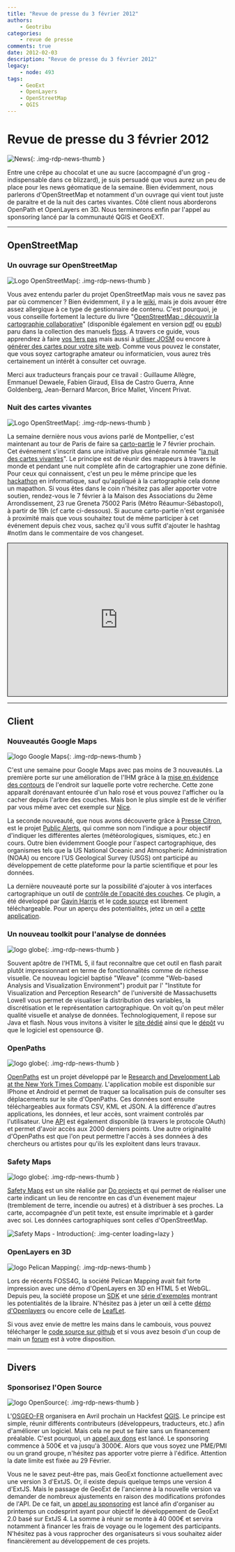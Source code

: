 ```yaml
---
title: "Revue de presse du 3 février 2012"
authors:
    - Geotribu
categories:
    - revue de presse
comments: true
date: 2012-02-03
description: "Revue de presse du 3 février 2012"
legacy:
    - node: 493
tags:
    - GeoExt
    - OpenLayers
    - OpenStreetMap
    - QGIS
---
```


# Revue de presse du 3 février 2012

![News](https://cdn.geotribu.fr/img/internal/icons-rdp-news/news.png "Icône news générique"){: .img-rdp-news-thumb }

Entre une crêpe au chocolat et une au sucre (accompagné d'un grog - indispensable dans ce blizzard), je suis persuadé que vous aurez un peu de place pour les news géomatique de la semaine. Bien évidemment, nous parlerons d'OpenStreetMap et notamment d'un ouvrage qui vient tout juste de paraitre et de la nuit des cartes vivantes. Côté client nous aborderons OpenPath et OpenLayers en 3D. Nous terminerons enfin par l'appel au sponsoring lancé par la communauté QGIS et GeoEXT.

----

## OpenStreetMap

### Un ouvrage sur OpenStreetMap

![Logo OpenStreetMap](https://cdn.geotribu.fr/img/logos-icones/OpenStreetMap/Openstreetmap.png "logo OpenStreetMap"){: .img-rdp-news-thumb }

Vous avez entendu parler du projet OpenStreetMap mais vous ne savez pas par où commencer ? Bien évidemment, il y a le [wiki](https://wiki.openstreetmap.org/wiki/Main_Page), mais je dois avouer être assez allergique à ce type de gestionnaire de contenu. C'est pourquoi, je vous conseille fortement la lecture du livre "[OpenStreetMap : découvrir la cartographie collaborative](http://fr.flossmanuals.net/openstreetmap/)" (disponible également en version [pdf](http://fr.flossmanuals.net/_booki/openstreetmap/openstreetmap.pdf) ou [epub](http://fr.flossmanuals.net/_booki/openstreetmap/openstreetmap.epub)) paru dans la collection des manuels [floss](http://fr.flossmanuals.net/). A travers ce guide, vous apprendrez à faire [vos 1ers pas](http://fr.flossmanuals.net/openstreetmap/ch005_votre-premiere-contribution) mais aussi à [utiliser JOSM](http://fr.flossmanuals.net/openstreetmap/ch011_modifier-avec-lediteur-hors-ligne-josm) ou encore à [générer des cartes pour votre site web](http://fr.flossmanuals.net/openstreetmap/ch017_generer-des-cartes-pour-son-site-web). Comme vous pouvez le constater, que vous soyez cartographe amateur ou informaticien, vous aurez très certainement un intérêt à consulter cet ouvrage.

Merci aux traducteurs français pour ce travail : Guillaume Allègre, Emmanuel Dewaele, Fabien Giraud, Elisa de Castro Guerra, Anne Goldenberg, Jean-Bernard Marcon, Brice Mallet, Vincent Privat.

### Nuit des cartes vivantes

![Logo OpenStreetMap](https://cdn.geotribu.fr/img/logos-icones/OpenStreetMap/Openstreetmap.png "logo OpenStreetMap"){: .img-rdp-news-thumb }

La semaine dernière nous vous avions parlé de Montpellier, c'est maintenant au tour de Paris de faire sa [carto-partie](http://openstreetmap.fr/notlm2012) le 7 février prochain. Cet événement s'inscrit dans une initiative plus générale nommée "[la nuit des cartes vivantes](http://openstreetmap.fr/notlm2012)". Le principe est de réunir des mappeurs à travers le monde et pendant une nuit complète afin de cartographier une zone définie. Pour ceux qui connaissent, c'est un peu le même principe que les [hackathon](https://fr.wikipedia.org/wiki/Hackathon) en informatique, sauf qu'appliqué à la cartographie cela donne un mapathon. Si vous êtes dans le coin n'hésitez pas aller apporter votre soutien, rendez-vous le 7 février à la Maison des Associations du 2ème Arrondissement, 23 rue Greneta 75002 Paris (Métro Réaumur-Sébastopol), à partir de 19h (cf carte ci-dessous). Si aucune carto-partie n'est organisée à proximité mais que vous souhaitez tout de même participer à cet événement depuis chez vous, sachez qu'il vous suffit d'ajouter le hashtag #notlm dans le commentaire de vos changeset.

<iframe width="100%" height="350" frameborder="0" scrolling="no" marginheight="0" marginwidth="0" src="https://www.openstreetmap.org/export/embed.html?bbox=2.3424804210662846%2C48.86243502468057%2C2.357275485992432%2C48.86756605153268&amp;layer=mapnik&amp;marker=48.86500060386738%2C2.349877953529358" style="border: 1px solid black"></iframe>

----

## Client

### Nouveautés Google Maps

![logo Google Maps](https://cdn.geotribu.fr/img/logos-icones/entreprises_association/google/google_maps.png "logo Google Maps"){: .img-rdp-news-thumb }

C'est une semaine pour Google Maps avec pas moins de 3 nouveautés. La première porte sur une amélioration de l'IHM grâce à la [mise en évidence des contours](http://googlesystem.blogspot.com/2012/01/highlight-areas-in-google-maps.html) de l'endroit sur laquelle porte votre recherche. Cette zone apparaît dorénavant entourée d'un halo rosé et vous pouvez l'afficher ou la cacher depuis l'arbre des couches. Mais bon le plus simple est de le vérifier par vous même avec cet exemple sur [Nice](http://maps.google.fr/maps?q=Nice&hl=fr&ie=UTF8&sll=49.689358,2.789346&sspn=0.075405,0.148659&hnear=Nice,+Alpes-Maritimes,+Provence-Alpes-C%C3%B4te+d%27Azur&t=m&z=12).

La seconde nouveauté, que nous avons découverte grâce à [Presse Citron](http://www.presse-citron.net/google-maps-couvre-les-alertes-meteo-et-sismiques), est le projet [Public Alerts](http://www.google.org/publicalerts/?hl=fr&gl=FR), qui comme son nom l'indique a pour objectif d'indiquer les différentes alertes (météorologiques, sismiques, etc.) en cours. Outre bien évidemment Google pour l'aspect cartographique, des organismes tels que la US National Oceanic and Atmospheric Administration (NOAA) ou encore l'US Geological Survey (USGS) ont participé au développement de cette plateforme pour la partie scientifique et pour les données.

La dernière nouveauté porte sur la possibilité d'ajouter à vos interfaces cartographique un outil de [contrôle de l'opacité des couches](http://www.gavinharriss.com/code/opacity-control). Ce plugin, a été développé par [Gavin Harris](http://www.gavinharriss.com) et le [code source](http://www.gavinharriss.com/codefiles/opacity-control/OpacityControl.zip) est librement téléchargeable. Pour un aperçu des potentialités, jetez un œil a [cette application](http://www.topomap.co.nz/).

### Un nouveau toolkit pour l'analyse de données

![logo globe](https://cdn.geotribu.fr/img/internal/icons-rdp-news/world.png "Icône de globe"){: .img-rdp-news-thumb }

Souvent apôtre de l'HTML 5, il faut reconnaître que cet outil en flash parait plutôt impressionnant en terme de fonctionnalités comme de richesse visuelle. Ce nouveau logiciel baptisé "Weave" (comme "Web-based Analysis and Visualization Environment") produit par l' "Institute for Visualization and Perception Research" de l'université de Massachusetts Lowell vous permet de visualiser la distribution des variables, la discrétisation et le représentation cartographique. On voit qu'on peut mêler qualité visuelle et analyse de données. Technologiquement, il repose sur Java et flash. Nous vous invitons à visiter le [site dédié](http://ivpr.github.com/Weave/) ainsi que le [dépôt](http://www.github.com/IVPR/Weave) vu que le logiciel est opensource :smile:.

### OpenPaths

![logo globe](https://cdn.geotribu.fr/img/internal/icons-rdp-news/world.png "Icône de globe"){: .img-rdp-news-thumb }

[OpenPaths](https://openpaths.cc/) est un projet développé par le [Research and Development Lab at the New York Times Company](http://nytlabs.com/). L'application mobile est disponible sur IPhone et Android et permet de traquer sa localisation puis de consulter ses déplacements sur le site d'OpenPaths. Ces données sont ensuite téléchargeables aux formats CSV, KML et JSON. A la différence d'autres applications, les données, et leur accès, sont vraiment controlés par l'utilisateur. Une [API](https://openpaths.cc/api) est également disponible (à travers le protocole OAuth) et permet d'avoir accès aux 2000 derniers points. Une autre originalité d'OpenPaths est que l'on peut permettre l'accès à ses données à des chercheurs ou artistes pour qu'ils les exploitent dans leurs travaux.

### Safety Maps

![logo globe](https://cdn.geotribu.fr/img/internal/icons-rdp-news/world.png "Icône de globe"){: .img-rdp-news-thumb }

[Safety Maps](http://safety-maps.org/) est un site réaliśe par [Do projects](http://doprojects.org/) et qui permet de réaliser une carte indicant un lieu de rencontre en cas d'un évenement majeur (tremblement de terre, incendie ou autres) et à distribuer à ses proches. La carte, accompagnée d'un petit texte, est ensuite imprimable et à garder avec soi. Les données cartographiques sont celles d'OpenStreetMap.

![Safety Maps - Introduction](http://www.safety-maps.org/wp-content/uploads/2018/11/introduction-animation.gif "Safety Maps - Animation processus"){: .img-center loading=lazy }

### OpenLayers en 3D

![logo Pelican Mapping](https://cdn.geotribu.fr/img/logos-icones/pelican_mapping.png "logo Pelican Mapping"){: .img-rdp-news-thumb }

Lors de récents FOSS4G, la société Pelican Mapping avait fait forte impression avec une démo d'OpenLayers en 3D en HTML 5 et WebGL. Depuis peu, la société propose un [SDK](http://readymap.com/websdk.html) et une [série d'exemples](http://demo.pelicanmapping.com/rmweb/webgl/tests/index.html) montrant les potentialités de la libraire. N'hésitez pas à jeter un œil à cette [démo d'Openlayers](http://demo.pelicanmapping.com/rmweb/webgl/tests/ol.html) ou encore celle de [LeafLet](http://demo.pelicanmapping.com/rmweb/webgl/tests/leaflet.html).

Si vous avez envie de mettre les mains dans le cambouis, vous pouvez télécharger le [code source sur github](https://github.com/gwaldron/godzi-webgl) et si vous avez besoin d'un coup de main un [forum](http://forum.godzi.org/) est à votre disposition.

----

## Divers

### Sponsorisez l'Open Source

![logo OpenSource](https://cdn.geotribu.fr/img/logos-icones/opensource.png "Logo Open Source Foundation"){: .img-rdp-news-thumb }

L'[OSGEO-FR](http://osgeo.asso.fr/) organisera en Avril prochain un Hackfest [QGIS](https://www.qgis.org/). Le principe est simple, réunir différents contributeurs (développeurs, traducteurs, etc.) afin d'améliorer un logiciel. Mais cela ne peut se faire sans un financement préalable. C'est pourquoi, un [appel aux dons](http://lists.osgeo.org/pipermail/francophone/2012-February/003154.html) est lancé. Le sponsoring commence à 500€ et va jusqu'à 3000€. Alors que vous soyez une PME/PMI ou un grand groupe, n'hésitez pas apporter votre pierre à l'édifice. Attention la date limite est fixée au 29 Février.

Vous ne le savez peut-être pas, mais GeoExt fonctionne actuellement avec une version 3 d'ExtJS. Or, il existe depuis quelque temps une version 4 d'ExtJS. Mais le passage de GeoExt de l'ancienne à la nouvelle version va demander de nombreux ajustements en raison des modifications profondes de l'API. De ce fait, un [appel au sponsoring](http://www.camptocamp.com/fr/news/476-geoext-codesprint-spring-2012-camptocamp-activement-impliquee) est lancé afin d'organiser au printemps un codesprint ayant pour objectif le développement de GeoExt 2.0 basé sur ExtJS 4. La somme à réunir se monte à 40 000€ et servira notamment à financer les frais de voyage ou le logement des participants. N'hésitez pas à vous rapprocher des organisateurs si vous souhaitez aider financièrement au développement de ces projets.
